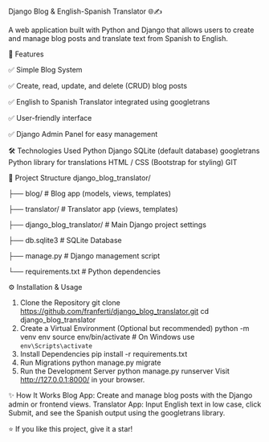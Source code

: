 Django Blog & English-Spanish Translator 🌐✍️

A web application built with Python and Django that allows users to create and manage blog posts and translate text from Spanish to English.

🚀 Features

✅ Simple Blog System

✅ Create, read, update, and delete (CRUD) blog posts

✅ English to Spanish Translator integrated using googletrans

✅ User-friendly interface

✅ Django Admin Panel for easy management


🛠 Technologies Used
Python
Django
SQLite (default database)
googletrans Python library for translations
HTML / CSS (Bootstrap for styling)
GIT

📂 Project Structure
django_blog_translator/

├── blog/               # Blog app (models, views, templates)

├── translator/         # Translator app (views, templates)

├── django_blog_translator/ # Main Django project settings

├── db.sqlite3          # SQLite Database

├── manage.py           # Django management script

└── requirements.txt    # Python dependencies

⚙️ Installation & Usage
1. Clone the Repository
git clone https://github.com/franferti/django_blog_translator.git
cd django_blog_translator
2. Create a Virtual Environment (Optional but recommended)
python -m venv env
source env/bin/activate  # On Windows use `env\Scripts\activate`
3. Install Dependencies
pip install -r requirements.txt
4. Run Migrations
python manage.py migrate
5. Run the Development Server
python manage.py runserver
Visit http://127.0.0.1:8000/ in your browser.

✨ How It Works
Blog App: Create and manage blog posts with the Django admin or frontend views.
Translator App: Input English text in low case, click Submit, and see the Spanish output using the googletrans library.

⭐ If you like this project, give it a star!
